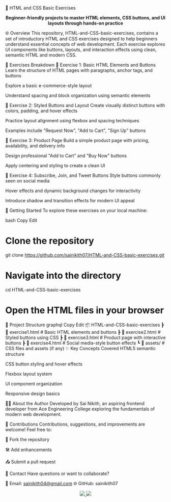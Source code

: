 🎨 HTML and CSS Basic Exercises
<p align="center"> <b>Beginner-friendly projects to master HTML elements, CSS buttons, and UI layouts through hands-on practice</b> </p>
🌐 Overview
This repository, HTML-and-CSS-basic-exercises, contains a set of introductory HTML and CSS exercises designed to help beginners understand essential concepts of web development. Each exercise explores UI components like buttons, layouts, and interaction effects using clean, semantic HTML and modern CSS.

🧪 Exercises Breakdown
🧩 Exercise 1: Basic HTML Elements and Buttons
Learn the structure of HTML pages with paragraphs, anchor tags, and buttons

Explore a basic e-commerce-style layout

Understand spacing and block organization using semantic elements

🎨 Exercise 2: Styled Buttons and Layout
Create visually distinct buttons with colors, padding, and hover effects

Practice layout alignment using flexbox and spacing techniques

Examples include "Request Now", "Add to Cart", "Sign Up" buttons

🛒 Exercise 3: Product Page
Build a simple product page with pricing, availability, and delivery info

Design professional "Add to Cart" and "Buy Now" buttons

Apply centering and styling to create a clean UI

📣 Exercise 4: Subscribe, Join, and Tweet Buttons
Style buttons commonly seen on social media

Hover effects and dynamic background changes for interactivity

Introduce shadow and transition effects for modern UI appeal

🚀 Getting Started
To explore these exercises on your local machine:

bash
Copy
Edit
# Clone the repository
git clone https://github.com/sainikith07/HTML-and-CSS-basic-exercises.git

# Navigate into the directory
cd HTML-and-CSS-basic-exercises

# Open the HTML files in your browser
📁 Project Structure
graphql
Copy
Edit
📦 HTML-and-CSS-basic-exercises
 ┣ 📄 exercise1.html         # Basic HTML elements and buttons
 ┣ 📄 exercise2.html         # Styled buttons using CSS
 ┣ 📄 exercise3.html         # Product page with interactive buttons
 ┣ 📄 exercise4.html         # Social media-style button effects
 ┗ 📂 assets/                # CSS files and assets (if any)
✨ Key Concepts Covered
HTML5 semantic structure

CSS button styling and hover effects

Flexbox layout system

UI component organization

Responsive design basics

👨‍🎓 About the Author
Developed by Sai Nikith, an aspiring frontend developer from Ace Engineering College exploring the fundamentals of modern web development.

🙌 Contributions
Contributions, suggestions, and improvements are welcome! Feel free to:

🍴 Fork the repository

🛠️ Add enhancements

📤 Submit a pull request

📧 Contact
Have questions or want to collaborate?

📮 Email: sainikith04@gmail.com
🌐 GitHub: sainikith07

<div align="center"> <a href="https://github.com/sainikith07/HTML-and-CSS-basic-exercises"> <img src="https://img.shields.io/badge/⭐%20Star%20this%20repo-yellow?style=for-the-badge"/> </a> <a href="https://github.com/sainikith07/HTML-and-CSS-basic-exercises"> <img src="https://img.shields.io/badge/📥%20Clone%20Now-blue?style=for-the-badge"/> </a> </div>
